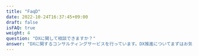 ```yaml
---
title: "FaqD"
date: 2022-10-24T16:37:45+09:00
draft: false
isFAQ: true
weight: 4
question: "DXに関して相談できますか？"
answer: "DXに関するコンサルティングサービスを行っています。DX推進についてまずはお気軽にご相談ください。コンサルティングは相応の料金をいただいておりますが、ご相談は無料で行っています。"
---
```


